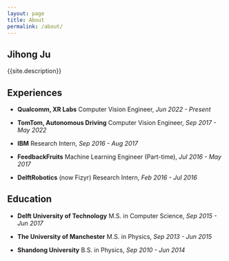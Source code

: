 ```yaml
---
layout: page
title: About
permalink: /about/
---
```


Jihong Ju
---

{{site.description}}


Experiences
---

- __Qualcomm, XR Labs__ Computer Vision Engineer, *Jun 2022 - Present*

- __TomTom, Autonomous Driving__ Computer Vision Engineer, *Sep 2017 - May 2022*

- __IBM__ Research Intern, *Sep 2016 - Aug 2017*

- __FeedbackFruits__ Machine Learning Engineer (Part-time), *Jul 2016 - May 2017*

- __DelftRobotics__ (now Fizyr) Research Intern, *Feb 2016 - Jul 2016*


Education
---

- __Delft University of Technology__ M.S. in Computer Science, *Sep 2015 - Jun 2017*

- __The University of Manchester__ M.S. in Physics, *Sep 2013 - Jun 2015*

- __Shandong University__ B.S. in Physics, *Sep 2010 - Jun 2014*
